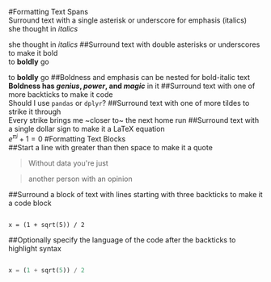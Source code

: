 #Formatting Text Spans<br>
Surround text with a single asterisk or underscore for emphasis (italics)<br>
she thought in *italics*

she thought in _italics_
##Surround text with double asterisks or underscores to make it bold<br>
to **boldly** go

to __boldly__ go
##Boldness and emphasis can be nested for bold-italic text<br>
**Boldness has *genius*, _power_, and *magic*** in it
##Surround text with one of more backticks to make it code<br>
Should I use `pandas` or `dplyr`?
##Surround text with one of more tildes to strike it through<br>
Every strike brings me ~closer to~ the next home run
##Surround text with a single dollar sign to make it a LaTeX equation<br>
$e^{\pi i} + 1 = 0$
#Formatting Text Blocks<br>
##Start a line with greater than then space to make it a quote<br>
> Without data you're just

> another person with an opinion

##Surround a block of text with lines starting with three backticks to make it a code block<br>
```

x = (1 + sqrt(5)) / 2

```
##Optionally specify the language of the code after the backticks to highlight syntax<br>
``` python

x = (1 + sqrt(5)) / 2

```
